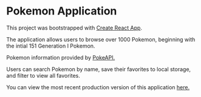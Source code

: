 <h1>Pokemon Application</h1>

This project was bootstrapped with [Create React App](https://github.com/facebook/create-react-app).

The application allows users to browse over 1000 Pokemon, beginning with the intial 151 Generation I Pokemon.

Pokemon information provided by <a href="https://pokeapi.co/docs/v2" target="_blank">PokeAPI.</a>

Users can search Pokemon by name, save their favorites to local storage, and filter to view all favorites. 

You can view the most recent production version of this application <a href="https://sheltered-stream-83795.herokuapp.com/" target="_blank">here.</a>





<!-- ## Available Scripts

<!-- In the project directory, you can run:

<!--### `npm start`

<!--Runs the app in the development mode.<br />
<!--Open [http://localhost:3000](http://localhost:3000) to view it in the browser.

<!--The page will reload if you make edits.<br /> 
You will also see any lint errors in the console.

<!--### `npm test` 

<!--Launches the test runner in the interactive watch mode.<br />
<!--See the section about [running tests](https://facebook.github.io/create-react-app/docs/running-tests) for more information.

<!-- ### `npm run build`

<!-- Builds the app for production to the `build` folder.<br />
<!-- It correctly bundles React in production mode and optimizes the build for the best performance.

<!-- The build is minified and the filenames include the hashes.<br />
<!-- Your app is ready to be deployed!

<!--See the section about [deployment](https://facebook.github.io/create-react-app/docs/deployment) for more information.

<!-- ### `npm run eject`

<!--**Note: this is a one-way operation. Once you `eject`, you can’t go back!**

<!-- If you aren’t satisfied with the build tool and configuration choices, you can `eject` at any time. This command will remove the single build dependency from <!-- your project.

<!-- Instead, it will copy all the configuration files and the transitive dependencies (webpack, Babel, ESLint, etc) right into your project so you have full control over them. All of the commands except `eject` will still work, but they will point to the copied scripts so you can tweak them. At this point you’re on your own.

<!-- You don’t have to ever use `eject`. The curated feature set is suitable for small and middle deployments, and you shouldn’t feel obligated to use this feature. However we understand that this tool wouldn’t be useful if you couldn’t customize it when you are ready for it.

<!-- ## Learn More

<!-- You can learn more in the [Create React App documentation](https://facebook.github.io/create-react-app/docs/getting-started).

<!-- To learn React, check out the [React documentation](https://reactjs.org/).

<!-- ### Code Splitting

<!-- This section has moved here: https://facebook.github.io/create-react-app/docs/code-splitting

<!-- ### Analyzing the Bundle Size

<!-- This section has moved here: https://facebook.github.io/create-react-app/docs/analyzing-the-bundle-size

<!-- ### Making a Progressive Web App

<!-- This section has moved here: https://facebook.github.io/create-react-app/docs/making-a-progressive-web-app

<!-- ### Advanced Configuration

<!-- This section has moved here: https://facebook.github.io/create-react-app/docs/advanced-configuration

<!-- ### Deployment

<!-- This section has moved here: https://facebook.github.io/create-react-app/docs/deployment

<!-- ### `npm run build` fails to minify

T<!--his section has moved here: https://facebook.github.io/create-react-app/docs/troubleshooting#npm-run-build-fails-to-minify
# pokemon-app -->
